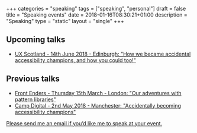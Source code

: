 +++
categories = "speaking"
tags = ["speaking", "personal"]
draft = false
title = "Speaking events"
date = 2018-01-16T08:30:21+01:00
description = "Speaking"
type = "static"
layout = "single"
+++
## Upcoming talks
* <a href="https://www.wearesigma.com/campdigital/2018/chris-gibbons/" rel="noopener">UX Scotland - 14th June 2018 - Edinburgh: "How we became accidental accessibility champions, and how you could too!"</a>

## Previous talks
* <a href="https://www.meetup.com/frontenders-valtech/events/247610703/" rel="noopener">Front Enders - Thursday 15th March - London: "Our adventures with pattern libraries"</a>
* <a href="https://www.wearesigma.com/campdigital/2018/chris-gibbons/" rel="noopener">Camp Digital - 2nd May 2018 - Manchester: "Accidentally becoming accessibility champions"</a>


<a href="mailto:chris@gbbns.co" rel="noopener">Please send me an email if you’d like me to speak at your event.</a>
